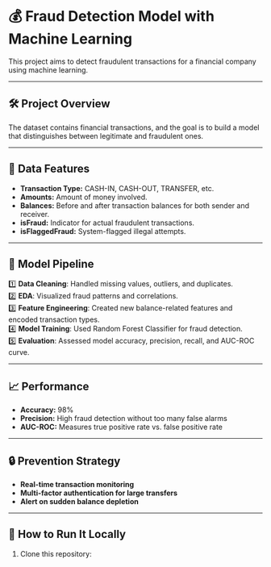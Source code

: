 # 💰 Fraud Detection Model with Machine Learning

This project aims to detect fraudulent transactions for a financial company using machine learning.

---

## 🛠️ Project Overview

The dataset contains financial transactions, and the goal is to build a model that distinguishes between legitimate and fraudulent ones.

---

## 📌 Data Features
- **Transaction Type:** CASH-IN, CASH-OUT, TRANSFER, etc.  
- **Amounts:** Amount of money involved.  
- **Balances:** Before and after transaction balances for both sender and receiver.  
- **isFraud:** Indicator for actual fraudulent transactions.  
- **isFlaggedFraud:** System-flagged illegal attempts.

---

## 🧠 Model Pipeline

1️⃣ **Data Cleaning**: Handled missing values, outliers, and duplicates.  
2️⃣ **EDA**: Visualized fraud patterns and correlations.  
3️⃣ **Feature Engineering**: Created new balance-related features and encoded transaction types.  
4️⃣ **Model Training**: Used Random Forest Classifier for fraud detection.  
5️⃣ **Evaluation**: Assessed model accuracy, precision, recall, and AUC-ROC curve.  

---

## 📈 Performance

- **Accuracy:** 98%  
- **Precision:** High fraud detection without too many false alarms  
- **AUC-ROC:** Measures true positive rate vs. false positive rate  

---

## 🔒 Prevention Strategy

- **Real-time transaction monitoring**  
- **Multi-factor authentication for large transfers**  
- **Alert on sudden balance depletion**  

---

## 🚀 How to Run It Locally

1. Clone this repository:  
